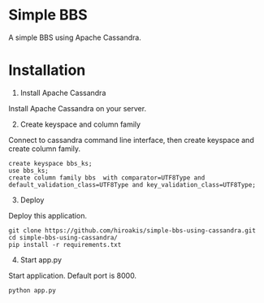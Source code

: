 # Simple BBS

A simple BBS using Apache Cassandra.

# Installation

1. Install Apache Cassandra

Install Apache Cassandra on your server.

2. Create keyspace and column family

Connect to cassandra command line interface, then create keyspace and create column family.

```
create keyspace bbs_ks;
use bbs_ks;
create column family bbs  with comparator=UTF8Type and default_validation_class=UTF8Type and key_validation_class=UTF8Type;
```

3. Deploy

Deploy this application.

```
git clone https://github.com/hiroakis/simple-bbs-using-cassandra.git
cd simple-bbs-using-cassandra/
pip install -r requirements.txt
```

4. Start app.py

Start application. Default port is 8000.

```
python app.py
```
